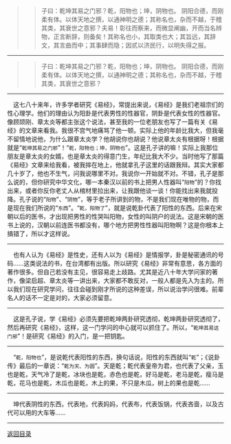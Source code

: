> > 子曰：乾坤其易之门邪？乾，阳物也；坤，阴物也。 阴阳合德，而刚柔有体。以体天地之撰，以通神明之德；其称名也，杂而不越，于稽其类，其衰世之意邪？夫易！彰往而察来，而微显阐幽，开而当名辨物，正言断辞，则备矣！其称名也小，其取类也大；其旨远，其辞文，其言曲而中；其事肆而隐；因贰以济民行，以明失得之报。
___
> > 子曰：乾坤其易之门邪？乾，阳物也；坤，阴物也。 阴阳合德，而刚柔有体。以体天地之撰，以通神明之德；其称名也，杂而不越，于稽其类，其衰世之意邪？
___
&emsp;这七八十来年，许多学者研究《易经》，常提出来说，《易经》是我们老祖宗们的性心理学。他们的理由认为阳卦是代表男性的性器官，阴卦是代表女性的性器官。像顾颉刚、章太炎等都主张这个说法，甚至我的一位老朋友也写了一篇有关《易经》的文章来看我。我很不宫气地痛骂了他一顿。实际上他的年龄比我大，但我毫不留情地说他，为什么跟章太炎学？他胡说你也胡说？他说章太炎有根据呀！根据就是“``乾坤其易之门邪``”！“``乾，阳物也；坤，阴物也``”。这是孔子讲的嘛！实际上我那位朋友是章太炎的女婿，也是章太炎的得意门生，年纪比我大不少。当时他写了那篇《易经》文章来给我看，被我摔在地上，他就拿孔子这里的话跟我辩。其实大家都几十岁了，他也不生气，问我说哪里不对。我说你一开始就不对。不错，孔子是那么说的，但你研究中华文化，哪一本秦汉以前的书上把男人性器叫“``阳物``”的？你找出来，或者你反你老丈人从棺材里拉出来，让我跟他谈一谈！你能找出来我就投降。孔子说的“``阳物``”、“``阴物``”，等于老子所讲到的物，不是我们现在唯物的物，而是现在我们所说的“``东西``”。“``乾，阳物了``”，就是说乾卦代表了阳性的东西。后来在宋朝以后的医书，才出现把男性的性哭叫阳物，女性的叫阴户的说法。这是宋朝的医书上说的，汉朝以前连医书都没有，哪个地方把男性性器叫阳物啊？这是你根本上搞错了，所以才这样说。
___
&emsp;也有人认为《易经》是性史，还有人以为《易经》是情报学，卦是秘密通讯的号码……这类说法的书，在台湾都有出版。所以研究《易经》非常有意思，各方面的著作很多。但自己若没有主见，很容易走上歧路。尤其是近八十年大学问家的著作，像梁启超、章太炎等一讲出来，大家都不敢反对，一般人都是先入为主的。所以我们现在研究学问，往往会碰到刚才所说的这种差误，所以说治学问很难。前辈名人的话不一定是对的，大家必须留意。
___
&emsp;这是孔子说，学《易经》必须先要把乾坤两卦研究透彻，乾坤两卦研究透彻了，然后再研究《易经》，这样，这一门学问的中心就可以抓住了。所以，“``乾坤其易这门邪``”！是研究《易经》的入门，是一把钥匙。
___
&emsp;“``乾，阳物也``”，是说乾代表阳性的东西，换句话说，阳性的东西就叫“``乾``”；《说卦传》最后的一章说：“``乾为天、为圆``”。天是乾；乾代表皇帝为君，也代表了父亲，玉也是乾，天气冷了是乾，冰块也是乾，赤色也是乾，好马是乾，老马是乾，瘦马是乾，花马也是乾，木瓜也是乾，木上的果，不只是木瓜，树上的果也是乾……
___
&emsp;坤代表阴性的东西，代表地，代表妈妈，代表布，代表饭锅，代表吝啬，以及古代可以用的大车等……
___
[返回目录](../../master/README.md#目录)